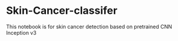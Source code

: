 # Skin-Cancer-classifer
This notebook is for skin cancer detection based on pretrained CNN Inception v3
